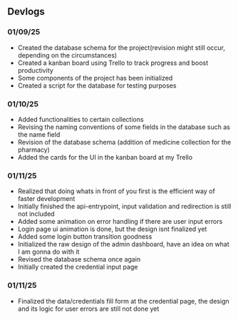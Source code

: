 <h2>Devlogs</h2>
<h3>01/09/25</h3>
<ul>
    <li>Created the database schema for the project(revision might still occur, depending on the circumstances)</li>
    <li>Created a kanban board using Trello to track progress and boost productivity</li>
    <li>Some components of the project has been initialized</li>
    <li>Created a script for the database for testing purposes</li>
</ul>
<h3>01/10/25</h3>
<ul>
    <li>Added functionalities to certain collections</li>
    <li>Revising the naming conventions of some fields in the database such as the name field</li>
    <li>Revision of the database schema (addition of medicine collection for the pharmacy)</li>
    <li>Added the cards for the UI in the kanban board at my Trello</li>
</ul>
<h3>01/11/25</h3>
<ul>
    <li>Realized that doing whats in front of you first is the efficient way of faster development</li>
    <li>Initially finished the api-entrypoint, input validation and redirection is still not included</li>
    <li>Added some animation on error handling if there are user input errors</li>
    <li>Login page ui animation is done, but the design isnt finalized yet</li>
    <li>Added some login button transition goodness</li>
    <li>Initialized the raw design of the admin dashboard, have an idea on what I am gonna do with it</li>
    <li>Revised the database schema once again</li>
    <li>Initially created the credential input page</li>
</ul>
<h3>01/11/25</h3>
<ul>
    <li>Finalized the data/credentials fill form at the credential page, the design and its logic for user errors are still not done yet</li>
</ul>